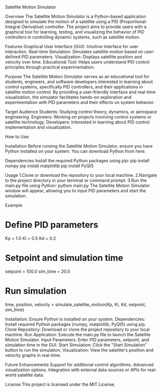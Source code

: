 Satellite Motion Simulator

Overview
The Satellite Motion Simulator is a Python-based application designed to simulate the motion of a satellite using a PID (Proportional-Integral-Derivative) controller. The project aims to provide users with a graphical tool for learning, testing, and visualizing the behavior of PID controllers in controlling dynamic systems, such as satellite motion.

Features
Graphical User Interface (GUI): Intuitive interface for user interaction.
Real-time Simulation: Simulates satellite motion based on user-defined PID parameters.
Visualization: Displays satellite position and velocity over time.
Educational Tool: Helps users understand PID control principles through practical experimentation.

Purpose
The Satellite Motion Simulator serves as an educational tool for students, engineers, and software developers interested in learning about control systems, specifically PID controllers, and their applications in satellite motion control. By providing a user-friendly interface and real-time visualization, the simulator facilitates hands-on exploration and experimentation with PID parameters and their effects on system behavior.

Target Audience
Students: Studying control theory, dynamics, or aerospace engineering.
Engineers: Working on projects involving control systems or satellite technology.
Developers: Interested in learning about PID control implementation and visualization.

How to Use:

Installation
Before running the Satellite Motion Simulator, ensure you have Python installed on your system. You can download Python from here.

Dependencies
Install the required Python packages using pip:
pip install numpy
pip install matplotlib
pip install PyQt5

Usage
1.Clone or download the repository to your local machine.
2.Navigate to the project directory in your terminal or command prompt.
3.Run the main.py file using Python:
python main.py
The Satellite Motion Simulator window will appear, allowing you to input PID parameters and start the simulation.

Example
# Define PID parameters
Kp = 1.0
Ki = 0.5
Kd = 0.2

# Setpoint and simulation time
setpoint = 100.0
sim_time = 20.0

# Run simulation
time, position, velocity = simulate_satellite_motion(Kp, Ki, Kd, setpoint, sim_time)



Installation: Ensure Python is installed on your system.
Dependencies: Install required Python packages (numpy, matplotlib, PyQt5) using pip.
Clone Repository: Download or clone the project repository to your local machine.
Run Application: Execute the main.py file to launch the Satellite Motion Simulator.
Input Parameters: Enter PID parameters, setpoint, and simulation time in the GUI.
Start Simulation: Click the "Start Simulation" button to run the simulation.
Visualization: View the satellite's position and velocity graphs in real-time.

Future Enhancements
Support for additional control algorithms.
Advanced visualization options.
Integration with external data sources or APIs for real-world satellite data.

License
This project is licensed under the MIT License.

